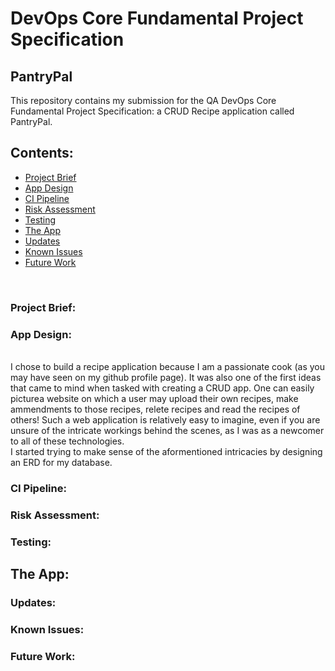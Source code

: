 # DevOps Core Fundamental Project Specification
## PantryPal
This repository contains my submission for the QA DevOps Core Fundamental Project Specification: a CRUD Recipe application called PantryPal. 
<br>
## Contents:
* [Project Brief](#Project-Brief)
* [App Design](#App_Design)
* [CI Pipeline](#CI-Pipeline)
* [Risk Assessment](#Risk-Assessment)
* [Testing](#Testing)
* [The App](#The-App)
* [Updates](#Updates)
* [Known Issues](#Known-Issues)
* [Future Work](#Future-Work)
 <br>
 
 ### Project Brief: 

 ### App Design:
 <br>
 I chose to build a recipe application because I am a passionate cook (as you may have seen on my github profile page). It was also one of the first ideas that came to mind when tasked with creating a CRUD app. One can easily picturea website on which a user may upload their own recipes, make ammendments to those recipes, relete recipes and read the recipes of others! Such a web application is relatively easy to imagine, even if you are unsure of the intricate workings behind the scenes, as I was as a newcomer to all of these technologies. 
 <br>
 I started trying to make sense of the aformentioned intricacies by designing an ERD for my database. 

 ### CI Pipeline:  
 ### Risk Assessment:
 ### Testing: 
 ## The App: 
 ### Updates:
 ### Known Issues:
 ### Future Work:
